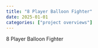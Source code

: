 ```yaml
---
title: "8 Player Balloon Fighter"
date: 2025-01-01
categories: ["project overviews"]
---
```


8 Player Balloon Fighter
